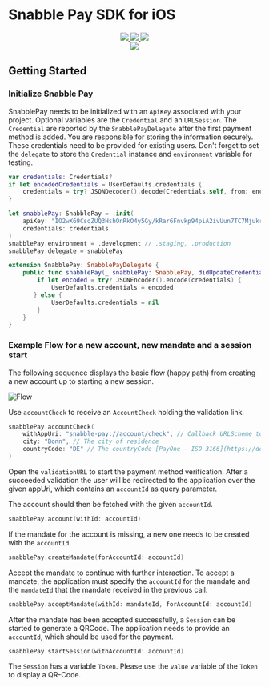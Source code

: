 # Snabble Pay SDK for iOS

<p align="center">
    <a href="https://github.com/snabble/snabble-pay-ios-sdk/releases">
        <img src="https://img.shields.io/github/v/release/snabble/snabble-pay-ios-sdk?color=orange&label=Stable%20Release&logo=swift"/>
    </a>
    <a href="https://swiftpackageindex.com/snabble/snabble-pay-ios-sdkS">
        <img src="https://img.shields.io/endpoint?url=https%3A%2F%2Fswiftpackageindex.com%2Fapi%2Fpackages%2Fsnabble%2Fsnabble-pay-ios-sdk%2Fbadge%3Ftype%3Dplatforms"/>
    </a>
    <a href="https://swiftpackageindex.com/snabble/snabble-pay-ios-sdk">
        <img src="https://img.shields.io/endpoint?url=https%3A%2F%2Fswiftpackageindex.com%2Fapi%2Fpackages%2Fsnabble%2Fsnabble-pay-ios-sdk%2Fbadge%3Ftype%3Dswift-versions"/>
    </a>
    <br/>
    <a href="https://docs.snabble.io/snabble-pay-ios-sdk/documentation/snabblepay/">
        <img src="https://github.com/snabble/snabble-pay-ios-sdk/actions/workflows/documentation.yml/badge.svg"/>
    </a>
</p>

## Getting Started

### Initialize Snabble Pay

SnabblePay needs to be initialized with an `ApiKey` associated with your project. Optional variables are the `Credential` and an `URLSession`. The `Credential` are reported by the `SnabblePayDelegate` after the first payment method is added. You are responsible for storing the information securely. These credentials need to be provided for existing users. Don't forget to set the `delegate` to store the `Credential` instance and `environment` variable for testing.

```swift
var credentials: Credentials?
if let encodedCredentials = UserDefaults.credentials {
    credentials = try? JSONDecoder().decode(Credentials.self, from: encodedCredentials)
}

let snabblePay: SnabblePay = .init(
    apiKey: "IO2wX69CsqZUQ3HshOnRkO4y5Gy/kRar6Fnvkp94piA2ivUun7TC7MjukrgUKlu7g8W8/enVsPDT7Kvq28ycw==", // this is a test API-KEY
    credentials: credentials
)
snabblePay.environment = .development // .staging, .production
snabblePay.delegate = snabblePay
```


```swift
extension SnabblePay: SnabblePayDelegate {
    public func snabblePay(_ snabblePay: SnabblePay, didUpdateCredentials credentials: Credentials?) {
        if let encoded = try? JSONEncoder().encode(credentials) {
            UserDefaults.credentials = encoded
       } else {
            UserDefaults.credentials = nil
        }
    }
}
```

### Example Flow for a new account, new mandate and a session start
The following sequence displays the basic flow (happy path) from creating a new account up to starting a new session.

![Flow](https://github.com/snabble/snabble-pay-ios-sdk/blob/main/.github/assets/ios_sequenz_intergration_guide.png)

Use `accountCheck` to receive an `AccountCheck` holding the validation link.

```swift
snabblePay.accountCheck(
    withAppUri: "snabble-pay://account/check", // Callback URLScheme to inform the app that the process is completed
    city: "Bonn", // The city of residence
    countryCode: "DE" // The countryCode [PayOne - ISO 3166](https://docs.payone.com/pages/releaseview.action?pageId=1213959) of residence
)
```

Open the `validationURL` to start the payment method verification. After a succeeded validation the user will be redirected to the application over the given appUri, which contains an `accountId` as query parameter. 

The account should then be fetched with the given `accountId`.

```swift
snabblePay.account(withId: accountId)
```

If the mandate for the account is missing, a new one needs to be created with the `accountId`.

```swift
snabblePay.createMandate(forAccountId: accountId)
```

Accept the mandate to continue with further interaction. To accept a mandate, the application must specify the `accountId` for the mandate and the `mandateId` that the mandate received in the previous call.

```swift
snabblePay.acceptMandate(withId: mandateId, forAccountId: accountId)
```

After the mandate has been accepted successfully, a `Session` can be started to generate a QRCode. The application needs to provide an `accountId`, which should be used for the payment.

```swift
snabblePay.startSession(withAccountId: accountId)
```

The `Session` has a variable `Token`. Please use the `value` variable of the `Token` to display a QR-Code.